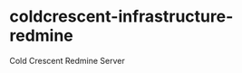 coldcrescent-infrastructure-redmine
===================================

Cold Crescent Redmine Server
